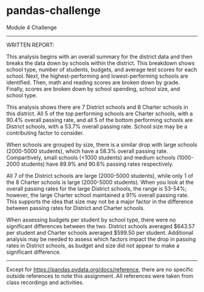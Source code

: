 # pandas-challenge
Module 4 Challenge
____________________________________________________________________________

WRITTEN REPORT:

This analysis begins with an overall summary for the district data and then breaks the data down by schools within the district.  This breakdown shows school type, number of students, budgets, and average test scores for each school.  Next, the highest-performing and lowest-performing schools are identified.  Then, math and reading scores are broken down by grade. Finally, scores are broken down by school spending, school size, and school type.

This analysis shows there are 7 District schools and 8 Charter schools in this district.  All 5 of the top performing schools are Charter schools, with a 90.4% overall passing rate, and all 5 of the bottom performing schools are District schools, with a 53.7% overall passing rate.  School size may be a contributing factor to consider.

When schools are grouped by size, there is a similar drop with large schools (2000-5000 students), which have a 58.3% overall passing rate.  Comparitively, small schools (<1000 students) and medium schools (1000-2000 students) have 89.9% and 90.6% passing rates respectively.

All 7 of the District schools are large (2000-5000 students), while only 1 of the 8 Charter schools is large (2000-5000 students).  When you look at the overall passing rates for the large District schools, the range is 53-54%; however, the large Charter school maintained a 91% overall passing rate.  This supports the idea that size may not be a major factor in the difference between passing rates for District and Charter schools.

When assessing budgets per student by school type, there were no significant differences between the two. District schools averaged $643.57 per student and Charter schools averaged $599.50 per student.  Additional analysis may be needed to assess which factors impact the drop in passing rates in District schools, as budget and size did not appear to make a significant difference.
___________________________________________________________________________

Except for https://pandas.pydata.org/docs/reference, there are no specific outside references to note this assignment. All references were taken from class recordings and activities.
